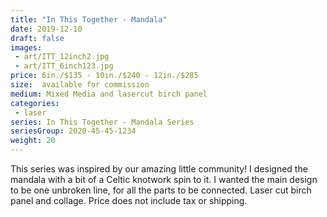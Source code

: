 ```yaml
---
title: "In This Together - Mandala"
date: 2019-12-10
draft: false
images:
 - art/ITT_12inch2.jpg
 - art/ITT_6inch123.jpg
price: 6in./$135 - 10in./$240 - 12in./$285
size:  available for commission 
medium: Mixed Media and lasercut birch panel
categories:
 - laser
series: In This Together - Mandala Series
seriesGroup: 2020-45-45-1234
weight: 20
---
```


This series was inspired by our amazing little community!  I designed the mandala with a bit of a Celtic knotwork spin to it. I wanted the main design to be one unbroken line, for all the parts to be connected. Laser cut birch panel and collage. Price does not include tax or shipping.
